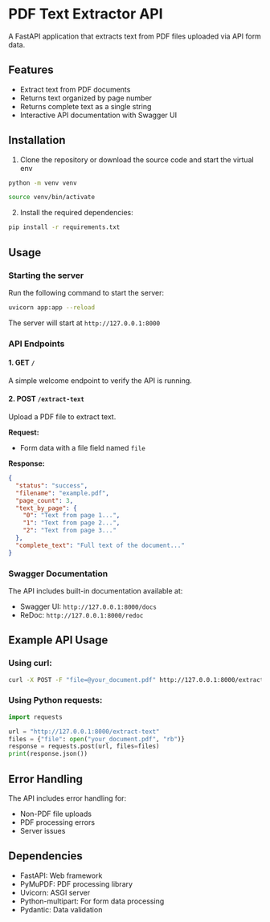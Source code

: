 # PDF Text Extractor API

A FastAPI application that extracts text from PDF files uploaded via API form data.

## Features

- Extract text from PDF documents
- Returns text organized by page number
- Returns complete text as a single string
- Interactive API documentation with Swagger UI

## Installation

1. Clone the repository or download the source code and start the virtual env

```bash
python -m venv venv

source venv/bin/activate
```

2. Install the required dependencies:

```bash
pip install -r requirements.txt
```

## Usage

### Starting the server

Run the following command to start the server:

```bash
uvicorn app:app --reload
```

The server will start at `http://127.0.0.1:8000`

### API Endpoints

#### 1. GET `/`

A simple welcome endpoint to verify the API is running.

#### 2. POST `/extract-text`

Upload a PDF file to extract text.

**Request:**
- Form data with a file field named `file`

**Response:**
```json
{
  "status": "success",
  "filename": "example.pdf",
  "page_count": 3,
  "text_by_page": {
    "0": "Text from page 1...",
    "1": "Text from page 2...",
    "2": "Text from page 3..."
  },
  "complete_text": "Full text of the document..."
}
```

### Swagger Documentation

The API includes built-in documentation available at:
- Swagger UI: `http://127.0.0.1:8000/docs`
- ReDoc: `http://127.0.0.1:8000/redoc`

## Example API Usage

### Using curl:

```bash
curl -X POST -F "file=@your_document.pdf" http://127.0.0.1:8000/extract-text
```

### Using Python requests:

```python
import requests

url = "http://127.0.0.1:8000/extract-text"
files = {"file": open("your_document.pdf", "rb")}
response = requests.post(url, files=files)
print(response.json())
```

## Error Handling

The API includes error handling for:
- Non-PDF file uploads
- PDF processing errors
- Server issues

## Dependencies

- FastAPI: Web framework
- PyMuPDF: PDF processing library
- Uvicorn: ASGI server
- Python-multipart: For form data processing
- Pydantic: Data validation